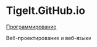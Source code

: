 # Tigelt.GitHub.io

<a href="https://https://tigelt.github.io/Programming">Программирование</a>

Веб-проектирование и веб-языки
